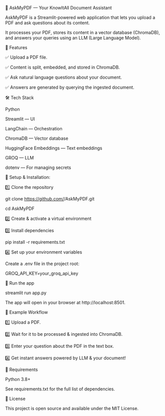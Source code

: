📄 AskMyPDF — Your KnowItAll Document Assistant

AskMyPDF is a Streamlit-powered web application that lets you upload a PDF and ask questions about its content.

It processes your PDF, stores its content in a vector database (ChromaDB), and answers your queries using an LLM (Large Language Model).


🚀 Features

✅ Upload a PDF file.

✅ Content is split, embedded, and stored in ChromaDB.

✅ Ask natural language questions about your document.

✅ Answers are generated by querying the ingested document.


🛠️ Tech Stack

Python

Streamlit — UI

LangChain — Orchestration

ChromaDB — Vector database

HuggingFace Embeddings — Text embeddings

GROQ — LLM

dotenv — For managing secrets


📂 Setup & Installation:

1️⃣ Clone the repository

git clone https://github.com/<your-username>/AskMyPDF.git

cd AskMyPDF


2️⃣ Create & activate a virtual environment


3️⃣ Install dependencies

pip install -r requirements.txt


4️⃣ Set up your environment variables

Create a .env file in the project root:

GROQ_API_KEY=your_groq_api_key


📄 Run the app

streamlit run app.py

The app will open in your browser at http://localhost:8501.


📝 Example Workflow

1️⃣ Upload a PDF.

2️⃣ Wait for it to be processed & ingested into ChromaDB.

3️⃣ Enter your question about the PDF in the text box.

4️⃣ Get instant answers powered by LLM & your document!



📜 Requirements

Python 3.8+

See requirements.txt for the full list of dependencies.


📄 License

This project is open source and available under the MIT License.
